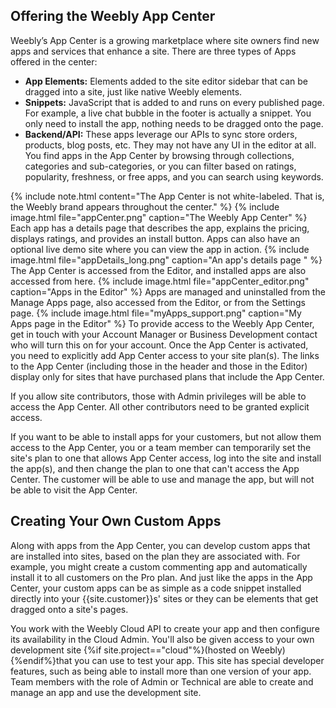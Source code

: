 ## Offering the Weebly App Center

Weebly’s App Center is a growing marketplace where site owners find new apps and services that enhance a site.
There are three types of Apps offered in the center:
* **App Elements:** Elements added to the site editor sidebar that can be dragged into a site, just like native Weebly elements.
* **Snippets:** JavaScript that is added to and runs on every published page. For example,  a live chat bubble in the footer is actually a snippet. You only need to install the app, nothing needs to be dragged onto the page.
* **Backend/API:** These apps leverage our APIs to sync store orders, products, blog posts, etc. They may not have any UI in the editor at all.
​
You find apps in the App Center by browsing through collections, categories and sub-categories, or you can filter based on ratings, popularity, freshness, or free apps, and you can search using keywords.

{% include note.html content="The App Center is not white-labeled. That is, the Weebly brand appears throughout the center." %}
{% include image.html file="appCenter.png" caption="The Weebly App Center" %}
Each app has a details page that describes the app, explains the pricing, displays ratings, and provides an install button. Apps can also have an optional live demo site where you can view the app in action.
{% include image.html file="appDetails_long.png" caption="An app's details page " %}
The App Center is accessed from the Editor, and installed apps are also accessed from here.
{% include image.html file="appCenter_editor.png" caption="Apps in the Editor" %}
Apps are managed and uninstalled from the Manage Apps page, also accessed from the Editor, or from the Settings page.
{% include image.html file="myApps_support.png" caption="My Apps page in the Editor" %}
To provide access to the Weebly App Center, get in touch with your Account Manager or Business Development contact who will turn this on for your account. Once the App Center is activated, you need to explicitly add App Center access to your site plan(s).<!--TODO: add link--> The links to the App Center (including those in the header and those in the Editor) display only for sites that have purchased plans that include the App Center.

If you allow site contributors<!--TODO: add link-->, those with Admin privileges will be able to access the App Center. All other contributors need to be granted explicit access.

If you want to be able to install apps for your customers, but not allow them access to the App Center, you or a team member can temporarily set the site's plan to one that allows App Center access, log into the site and install the app(s), and then change the plan to one that can't access the App Center. The customer will be able to use and manage the app, but will not be able to visit the App Center.

## Creating Your Own Custom Apps
Along with apps from the App Center, you can develop custom apps that are installed into sites, based on the plan they are associated with. For example, you might create a custom commenting app and automatically install it to all customers on the Pro plan. And just like the apps in the App Center, your custom apps can be as simple as a code snippet installed directly into your {{site.customer}}s' sites or they can be elements that get dragged onto a site's pages.

You work with the Weebly Cloud API to create your app and then configure its availability in the Cloud Admin. You'll also be given access to your own development site {%if site.project=="cloud"%}(hosted on Weebly) {%endif%}that you can use to test your app. This site has special developer features, such as being able to install more than one version of your app. Team members with the role of Admin or Technical are able to create and manage an app and use the development site.